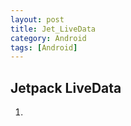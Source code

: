 ```yaml
---
layout: post
title: Jet_LiveData
category: Android
tags: [Android]
---
```


## Jetpack LiveData

1. 


